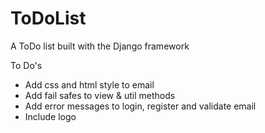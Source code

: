 # ToDoList
A ToDo list built with the Django framework


To Do's
- Add css and html style to email
- Add fail safes to view & util methods
- Add error messages to login, register and validate email
- Include logo
